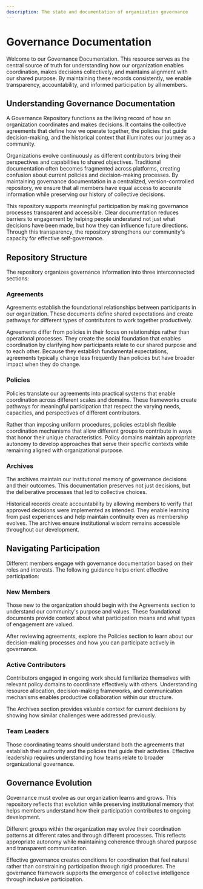 ```yaml
---
description: The state and documentation of organization governance
---
```


# Governance Documentation

Welcome to our Governance Documentation. This resource serves as the central source of truth for understanding how our organization enables coordination, makes decisions collectively, and maintains alignment with our shared purpose. By maintaining these records consistently, we enable transparency, accountability, and informed participation by all members.

## Understanding Governance Documentation

A Governance Repository functions as the living record of how an organization coordinates and makes decisions. It contains the collective agreements that define how we operate together, the policies that guide decision-making, and the historical context that illuminates our journey as a community.

Organizations evolve continuously as different contributors bring their perspectives and capabilities to shared objectives. Traditional documentation often becomes fragmented across platforms, creating confusion about current policies and decision-making processes. By maintaining governance documentation in a centralized, version-controlled repository, we ensure that all members have equal access to accurate information while preserving our history of collective decisions.

This repository supports meaningful participation by making governance processes transparent and accessible. Clear documentation reduces barriers to engagement by helping people understand not just what decisions have been made, but how they can influence future directions. Through this transparency, the repository strengthens our community's capacity for effective self-governance.

## Repository Structure

The repository organizes governance information into three interconnected sections:

### Agreements

Agreements establish the foundational relationships between participants in our organization. These documents define shared expectations and create pathways for different types of contributors to work together productively.

Agreements differ from policies in their focus on relationships rather than operational processes. They create the social foundation that enables coordination by clarifying how participants relate to our shared purpose and to each other. Because they establish fundamental expectations, agreements typically change less frequently than policies but have broader impact when they do change.

### Policies

Policies translate our agreements into practical systems that enable coordination across different scales and domains. These frameworks create pathways for meaningful participation that respect the varying needs, capacities, and perspectives of different contributors.

Rather than imposing uniform procedures, policies establish flexible coordination mechanisms that allow different groups to contribute in ways that honor their unique characteristics. Policy domains maintain appropriate autonomy to develop approaches that serve their specific contexts while remaining aligned with organizational purpose.

### Archives

The archives maintain our institutional memory of governance decisions and their outcomes. This documentation preserves not just decisions, but the deliberative processes that led to collective choices.

Historical records create accountability by allowing members to verify that approved decisions were implemented as intended. They enable learning from past experiences and help maintain continuity even as membership evolves. The archives ensure institutional wisdom remains accessible throughout our development.

## Navigating Participation

Different members engage with governance documentation based on their roles and interests. The following guidance helps orient effective participation:

### New Members

Those new to the organization should begin with the Agreements section to understand our community's purpose and values. These foundational documents provide context about what participation means and what types of engagement are valued.

After reviewing agreements, explore the Policies section to learn about our decision-making processes and how you can participate actively in governance.

### Active Contributors

Contributors engaged in ongoing work should familiarize themselves with relevant policy domains to coordinate effectively with others. Understanding resource allocation, decision-making frameworks, and communication mechanisms enables productive collaboration within our structure.

The Archives section provides valuable context for current decisions by showing how similar challenges were addressed previously.

### Team Leaders

Those coordinating teams should understand both the agreements that establish their authority and the policies that guide their activities. Effective leadership requires understanding how teams relate to broader organizational governance.

## Governance Evolution

Governance must evolve as our organization learns and grows. This repository reflects that evolution while preserving institutional memory that helps members understand how their participation contributes to ongoing development.

Different groups within the organization may evolve their coordination patterns at different rates and through different processes. This reflects appropriate autonomy while maintaining coherence through shared purpose and transparent communication.

Effective governance creates conditions for coordination that feel natural rather than constraining participation through rigid procedures. The governance framework supports the emergence of collective intelligence through inclusive participation.
